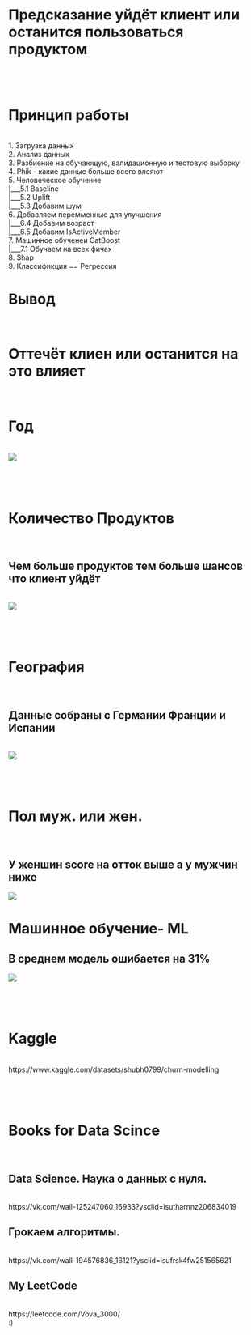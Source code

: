 # Предсказание уйдёт клиент или останится пользоваться продуктом 
<h1></h1><br>
<h1>Принцип работы</h1><br>
1. Загрузка данных<br>
2. Анализ данных<br>
3. Разбиение на обучающую, валидационную и тестовую выборку<br>
4. Phik - какие данные больше всего влеяют <br>
5. Человеческое обучение<br>
|___5.1 Baseline<br>
|___5.2 Uplift<br>
|___5.3 Добавим шум<br>
6. Добавляем перемменные для улучшения<br>
|___6.4 Добавим возраст <br>
|___6.5 Добавим IsActiveMember<br>
7. Машинное обученеи CatBoost<br>
|___7.1 Обучаем на всех фичах<br>
8. Shap<br>
9. Классификция == Регрессия <br>
<h1>Вывод</h1><br>
<h1>Оттечёт клиен или останится на это влияет</h1><br>
<h1>Год</h1><br>
<img src="https://github.com/Vova2808/Outflow_of_users/assets/96084748/735e2ae9-c76f-4f99-8f76-d5c046a4fff9"><br>
<h1></h1><br>
<h1>Количество Продуктов</h1><br>
<h2>Чем больше продуктов тем больше шансов что клиент уйдёт</h2><br>
<img src="https://github.com/Vova2808/Outflow_of_users/assets/96084748/69a3314a-80e0-4c9e-81b6-4d7c43f2a9fd"><br>
<h1></h1><br>
<h1>География</h1><br>
<h2>Данные собраны с Германии Франции и Испании</h2><br>
<img src="https://github.com/Vova2808/Outflow_of_users/assets/96084748/f064820e-d25e-4832-9b4b-fddb0488808d"><br>
<h1></h1><br>
<h1>Пол муж. или жен.</h1><br>
<h2>У женшин score на отток выше а у мужчин ниже</h2></h2>
<img src="https://github.com/Vova2808/Outflow_of_users/assets/96084748/8497c88f-540a-416d-98ff-92914c4a7572"><br>
<h1></h1>
<h1>Машинное обучение- ML</h1>
<h2>В среднем модель ошибается на 31%</h2>
<img src="https://github.com/Vova2808/Outflow_of_users/assets/96084748/45f46314-a0ac-4192-8160-ed6398084c0b"><br>
<h1></h1><br>
<h1>Kaggle</h1><br>
https://www.kaggle.com/datasets/shubh0799/churn-modelling<br>
<h1></h1><br>
<h1>Books for Data Scince</h1><br>
<h2>Data Science. Наука о данных с нуля.</h2><br>
https://vk.com/wall-125247060_16933?ysclid=lsutharnnz206834019<br>
<h2>Грокаем алгоритмы.</h2><br>
https://vk.com/wall-194576836_16121?ysclid=lsufrsk4fw251565621<br>
<h2>My LeetCode</h2><br>
https://leetcode.com/Vova_3000/<br>
:)<br>
